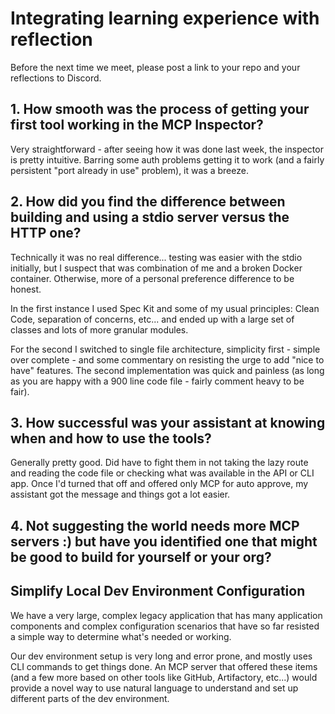# Integrating learning experience with reflection

Before the next time we meet, please post a link to your repo and your reflections to Discord.

## 1. How smooth was the process of getting your first tool working in the MCP Inspector?

Very straightforward - after seeing how it was done last week, the inspector is pretty intuitive. Barring some auth problems getting it to work (and a fairly persistent "port already in use" problem), it was a breeze.

## 2. How did you find the difference between building and using a stdio server versus the HTTP one?

Technically it was no real difference... testing was easier with the stdio initially, but I suspect that was combination of me and a broken Docker container. Otherwise, more of a personal preference difference to be honest. 

In the first instance I used Spec Kit and some of my usual principles: Clean Code, separation of concerns, etc... and ended up with a large set of classes and lots of more granular modules. 

For the second I switched to single file architecture, simplicity first - simple over complete - and some commentary on resisting the urge to add "nice to have" features. The second implementation was quick and painless (as long as you are happy with a 900 line code file - fairly comment heavy to be fair).

## 3. How successful was your assistant at knowing when and how to use the tools?

Generally pretty good. Did have to fight them in not taking the lazy route and reading the code file or checking what was available in the API or CLI app. Once I'd turned that off and offered only MCP for auto approve, my assistant got the message and things got a lot easier.

## 4. Not suggesting the world needs more MCP servers :) but have you identified one that might be good to build for yourself or your org?

## Simplify Local Dev Environment Configuration

We have a very large, complex legacy application that has many application components and complex configuration scenarios that have so far resisted a simple way to determine what's needed or working. 

Our dev environment setup is very long and error prone, and mostly uses CLI commands to get things done. An MCP server that offered these items (and a few more based on other tools like GitHub, Artifactory, etc...) would provide a novel way to use natural language to understand and set up different parts of the dev environment.